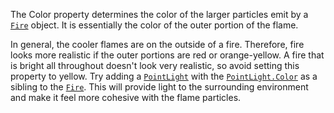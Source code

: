 The Color property determines the color of the larger particles emit by a
[`Fire`](https://create.roblox.com/docs/reference/engine/classes/Fire) object. It is essentially the color of the outer portion of
the flame.

In general, the cooler flames are on the outside of a fire. Therefore,
fire looks more realistic if the outer portions are red or orange-yellow.
A fire that is bright all throughout doesn't look very realistic, so avoid
setting this property to yellow. Try adding a [`PointLight`](https://create.roblox.com/docs/reference/engine/classes/PointLight) with the
[`PointLight.Color`](https://create.roblox.com/docs/reference/engine/classes/PointLight#Color) as a sibling to the [`Fire`](https://create.roblox.com/docs/reference/engine/classes/Fire). This will
provide light to the surrounding environment and make it feel more
cohesive with the flame particles.